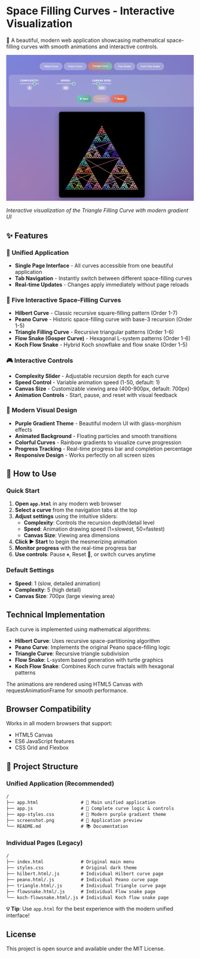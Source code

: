 # Space Filling Curves - Interactive Visualization

🎨 A beautiful, modern web application showcasing mathematical space-filling curves with smooth animations and interactive controls.

![Space Filling Curves Application](screenshot.png)

*Interactive visualization of the Triangle Filling Curve with modern gradient UI*

## ✨ Features

### 🎯 **Unified Application**
- **Single Page Interface** - All curves accessible from one beautiful application
- **Tab Navigation** - Instantly switch between different space-filling curves
- **Real-time Updates** - Changes apply immediately without page reloads

### 🌈 **Five Interactive Space-Filling Curves**
- **Hilbert Curve** - Classic recursive square-filling pattern (Order 1-7)
- **Peano Curve** - Historic space-filling curve with base-3 recursion (Order 1-5)
- **Triangle Filling Curve** - Recursive triangular patterns (Order 1-6)
- **Flow Snake (Gosper Curve)** - Hexagonal L-system patterns (Order 1-6)
- **Koch Flow Snake** - Hybrid Koch snowflake and flow snake (Order 1-5)

### 🎮 **Interactive Controls**
- **Complexity Slider** - Adjustable recursion depth for each curve
- **Speed Control** - Variable animation speed (1-50, default: 1)
- **Canvas Size** - Customizable viewing area (400-900px, default: 700px)
- **Animation Controls** - Start, pause, and reset with visual feedback

### 🎨 **Modern Visual Design**
- **Purple Gradient Theme** - Beautiful modern UI with glass-morphism effects
- **Animated Background** - Floating particles and smooth transitions
- **Colorful Curves** - Rainbow gradients to visualize curve progression
- **Progress Tracking** - Real-time progress bar and completion percentage
- **Responsive Design** - Works perfectly on all screen sizes

## 🚀 How to Use

### **Quick Start**
1. **Open `app.html`** in any modern web browser
2. **Select a curve** from the navigation tabs at the top
3. **Adjust settings** using the intuitive sliders:
   - **Complexity**: Controls the recursion depth/detail level
   - **Speed**: Animation drawing speed (1=slowest, 50=fastest)
   - **Canvas Size**: Viewing area dimensions
4. **Click ▶ Start** to begin the mesmerizing animation
5. **Monitor progress** with the real-time progress bar
6. **Use controls**: Pause ⏸, Reset 🔄, or switch curves anytime

### **Default Settings** 
- **Speed**: 1 (slow, detailed animation)
- **Complexity**: 5 (high detail)
- **Canvas Size**: 700px (large viewing area)

## Technical Implementation

Each curve is implemented using mathematical algorithms:

- **Hilbert Curve**: Uses recursive space-partitioning algorithm
- **Peano Curve**: Implements the original Peano space-filling logic  
- **Triangle Curve**: Recursive triangle subdivision
- **Flow Snake**: L-system based generation with turtle graphics
- **Koch Flow Snake**: Combines Koch curve fractals with hexagonal patterns

The animations are rendered using HTML5 Canvas with requestAnimationFrame for smooth performance.

## Browser Compatibility

Works in all modern browsers that support:
- HTML5 Canvas
- ES6 JavaScript features
- CSS Grid and Flexbox

## 📁 Project Structure

### **Unified Application** (Recommended)
```
/
├── app.html                # 🌟 Main unified application 
├── app.js                  # 🧠 Complete curve logic & controls
├── app-styles.css          # 🎨 Modern purple gradient theme
├── screenshot.png          # 📸 Application preview
└── README.md               # 📚 Documentation
```

### **Individual Pages** (Legacy)
```
/
├── index.html              # Original main menu
├── styles.css              # Original dark theme
├── hilbert.html/.js        # Individual Hilbert curve page
├── peano.html/.js          # Individual Peano curve page  
├── triangle.html/.js       # Individual Triangle curve page
├── flowsnake.html/.js      # Individual Flow snake page
└── koch-flowsnake.html/.js # Individual Koch flow snake page
```

**💡 Tip**: Use `app.html` for the best experience with the modern unified interface!

## License

This project is open source and available under the MIT License.
